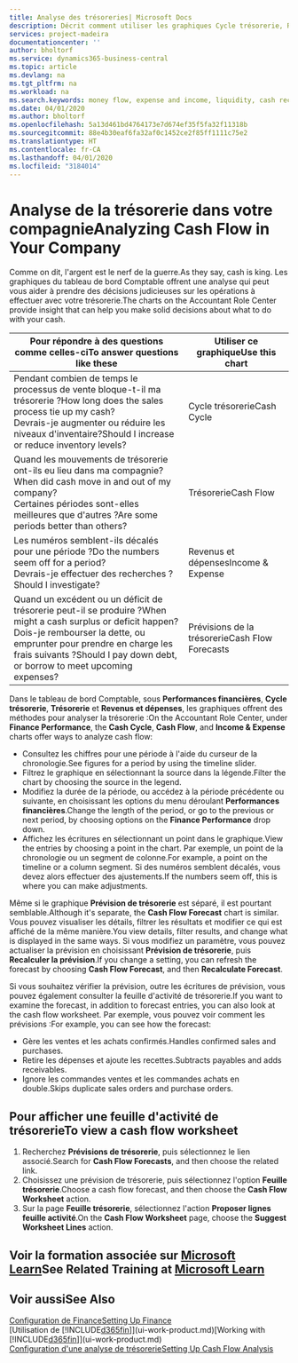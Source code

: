 ```yaml
---
title: Analyse des trésoreries| Microsoft Docs
description: Décrit comment utiliser les graphiques Cycle trésorerie, Revenus et dépenses, Trésorerie et Prévision de trésorerie pour analyser les flux de trésorerie passés et futurs, entrants et sortants de votre société.
services: project-madeira
documentationcenter: ''
author: bholtorf
ms.service: dynamics365-business-central
ms.topic: article
ms.devlang: na
ms.tgt_pltfrm: na
ms.workload: na
ms.search.keywords: money flow, expense and income, liquidity, cash receipts minus cash payments, Cartera
ms.date: 04/01/2020
ms.author: bholtorf
ms.openlocfilehash: 5a13d461bd4764173e7d674ef35f5fa32f11318b
ms.sourcegitcommit: 88e4b30eaf6fa32af0c1452ce2f85ff1111c75e2
ms.translationtype: HT
ms.contentlocale: fr-CA
ms.lasthandoff: 04/01/2020
ms.locfileid: "3184014"
---
```

# <a name="analyzing-cash-flow-in-your-company"></a><span data-ttu-id="1d2b3-103">Analyse de la trésorerie dans votre compagnie</span><span class="sxs-lookup"><span data-stu-id="1d2b3-103">Analyzing Cash Flow in Your Company</span></span>
<span data-ttu-id="1d2b3-104">Comme on dit, l'argent est le nerf de la guerre.</span><span class="sxs-lookup"><span data-stu-id="1d2b3-104">As they say, cash is king.</span></span> <span data-ttu-id="1d2b3-105">Les graphiques du tableau de bord Comptable offrent une analyse qui peut vous aider à prendre des décisions judicieuses sur les opérations à effectuer avec votre trésorerie.</span><span class="sxs-lookup"><span data-stu-id="1d2b3-105">The charts on the Accountant Role Center provide insight that can help you make solid decisions about what to do with your cash.</span></span>  

| <span data-ttu-id="1d2b3-106">Pour répondre à des questions comme celles-ci</span><span class="sxs-lookup"><span data-stu-id="1d2b3-106">To answer questions like these</span></span> | <span data-ttu-id="1d2b3-107">Utiliser ce graphique</span><span class="sxs-lookup"><span data-stu-id="1d2b3-107">Use this chart</span></span> |
| --- | --- |
| <span data-ttu-id="1d2b3-108">Pendant combien de temps le processus de vente bloque-t-il ma trésorerie ?</span><span class="sxs-lookup"><span data-stu-id="1d2b3-108">How long does the sales process tie up my cash?</span></span></br> <span data-ttu-id="1d2b3-109">Devrais-je augmenter ou réduire les niveaux d'inventaire?</span><span class="sxs-lookup"><span data-stu-id="1d2b3-109">Should I increase or reduce inventory levels?</span></span> |<span data-ttu-id="1d2b3-110">Cycle trésorerie</span><span class="sxs-lookup"><span data-stu-id="1d2b3-110">Cash Cycle</span></span> |
| <span data-ttu-id="1d2b3-111">Quand les mouvements de trésorerie ont-ils eu lieu dans ma compagnie?</span><span class="sxs-lookup"><span data-stu-id="1d2b3-111">When did cash move in and out of my company?</span></span></br> <span data-ttu-id="1d2b3-112">Certaines périodes sont-elles meilleures que d'autres ?</span><span class="sxs-lookup"><span data-stu-id="1d2b3-112">Are some periods better than others?</span></span> |<span data-ttu-id="1d2b3-113">Trésorerie</span><span class="sxs-lookup"><span data-stu-id="1d2b3-113">Cash Flow</span></span> |
| <span data-ttu-id="1d2b3-114">Les numéros semblent-ils décalés pour une période ?</span><span class="sxs-lookup"><span data-stu-id="1d2b3-114">Do the numbers seem off for a period?</span></span></br> <span data-ttu-id="1d2b3-115">Devrais-je effectuer des recherches ?</span><span class="sxs-lookup"><span data-stu-id="1d2b3-115">Should I investigate?</span></span> |<span data-ttu-id="1d2b3-116">Revenus et dépenses</span><span class="sxs-lookup"><span data-stu-id="1d2b3-116">Income & Expense</span></span> |
| <span data-ttu-id="1d2b3-117">Quand un excédent ou un déficit de trésorerie peut-il se produire ?</span><span class="sxs-lookup"><span data-stu-id="1d2b3-117">When might a cash surplus or deficit happen?</span></span></br> <span data-ttu-id="1d2b3-118">Dois-je rembourser la dette, ou emprunter pour prendre en charge les frais suivants ?</span><span class="sxs-lookup"><span data-stu-id="1d2b3-118">Should I pay down debt, or borrow to meet upcoming expenses?</span></span> |<span data-ttu-id="1d2b3-119">Prévisions de la trésorerie</span><span class="sxs-lookup"><span data-stu-id="1d2b3-119">Cash Flow Forecasts</span></span> |

<span data-ttu-id="1d2b3-120">Dans le tableau de bord Comptable, sous **Performances financières**, **Cycle trésorerie**, **Trésorerie** et **Revenus et dépenses**, les graphiques offrent des méthodes pour analyser la trésorerie :</span><span class="sxs-lookup"><span data-stu-id="1d2b3-120">On the Accountant Role Center, under **Finance Performance**, the **Cash Cycle**, **Cash Flow**, and **Income & Expense** charts offer ways to analyze cash flow:</span></span>  

* <span data-ttu-id="1d2b3-121">Consultez les chiffres pour une période à l'aide du curseur de la chronologie.</span><span class="sxs-lookup"><span data-stu-id="1d2b3-121">See figures for a period by using the timeline slider.</span></span>  
* <span data-ttu-id="1d2b3-122">Filtrez le graphique en sélectionnant la source dans la légende.</span><span class="sxs-lookup"><span data-stu-id="1d2b3-122">Filter the chart by choosing the source in the legend.</span></span>  
* <span data-ttu-id="1d2b3-123">Modifiez la durée de la période, ou accédez à la période précédente ou suivante, en choisissant les options du menu déroulant **Performances financières**.</span><span class="sxs-lookup"><span data-stu-id="1d2b3-123">Change the length of the period, or go to the previous or next period, by choosing options on the **Finance Performance** drop down.</span></span>  
* <span data-ttu-id="1d2b3-124">Affichez les écritures en sélectionnant un point dans le graphique.</span><span class="sxs-lookup"><span data-stu-id="1d2b3-124">View the entries by choosing a point in the chart.</span></span> <span data-ttu-id="1d2b3-125">Par exemple, un point de la chronologie ou un segment de colonne.</span><span class="sxs-lookup"><span data-stu-id="1d2b3-125">For example, a point on the timeline or a column segment.</span></span> <span data-ttu-id="1d2b3-126">Si des numéros semblent décalés, vous devez alors effectuer des ajustements.</span><span class="sxs-lookup"><span data-stu-id="1d2b3-126">If the numbers seem off, this is where you can make adjustments.</span></span>  

<span data-ttu-id="1d2b3-127">Même si le graphique **Prévision de trésorerie** est séparé, il est pourtant semblable.</span><span class="sxs-lookup"><span data-stu-id="1d2b3-127">Although it's separate, the **Cash Flow Forecast** chart is similar.</span></span> <span data-ttu-id="1d2b3-128">Vous pouvez visualiser les détails, filtrer les résultats et modifier ce qui est affiché de la même manière.</span><span class="sxs-lookup"><span data-stu-id="1d2b3-128">You view details, filter results, and change what is displayed in the same ways.</span></span> <span data-ttu-id="1d2b3-129">Si vous modifiez un paramètre, vous pouvez actualiser la prévision en choisissant **Prévision de trésorerie**, puis **Recalculer la prévision**.</span><span class="sxs-lookup"><span data-stu-id="1d2b3-129">If you change a setting, you can refresh the forecast by choosing **Cash Flow Forecast**, and then **Recalculate Forecast**.</span></span>

<span data-ttu-id="1d2b3-130">Si vous souhaitez vérifier la prévision, outre les écritures de prévision, vous pouvez également consulter la feuille d'activité de trésorerie.</span><span class="sxs-lookup"><span data-stu-id="1d2b3-130">If you want to examine the forecast, in addition to forecast entries, you can also look at the cash flow worksheet.</span></span> <span data-ttu-id="1d2b3-131">Par exemple, vous pouvez voir comment les prévisions :</span><span class="sxs-lookup"><span data-stu-id="1d2b3-131">For example, you can see how the forecast:</span></span>

* <span data-ttu-id="1d2b3-132">Gère les ventes et les achats confirmés.</span><span class="sxs-lookup"><span data-stu-id="1d2b3-132">Handles confirmed sales and purchases.</span></span>  
* <span data-ttu-id="1d2b3-133">Retire les dépenses et ajoute les recettes.</span><span class="sxs-lookup"><span data-stu-id="1d2b3-133">Subtracts payables and adds receivables.</span></span>  
* <span data-ttu-id="1d2b3-134">Ignore les commandes ventes et les commandes achats en double.</span><span class="sxs-lookup"><span data-stu-id="1d2b3-134">Skips duplicate sales orders and purchase orders.</span></span>  

## <a name="to-view-a-cash-flow-worksheet"></a><span data-ttu-id="1d2b3-135">Pour afficher une feuille d'activité de trésorerie</span><span class="sxs-lookup"><span data-stu-id="1d2b3-135">To view a cash flow worksheet</span></span>
1. <span data-ttu-id="1d2b3-136">Recherchez **Prévisions de trésorerie**, puis sélectionnez le lien associé.</span><span class="sxs-lookup"><span data-stu-id="1d2b3-136">Search for **Cash Flow Forecasts**, and then choose the related link.</span></span>  
2. <span data-ttu-id="1d2b3-137">Choisissez une prévision de trésorerie, puis sélectionnez l'option **Feuille trésorerie**.</span><span class="sxs-lookup"><span data-stu-id="1d2b3-137">Choose a cash flow forecast, and then choose the **Cash Flow Worksheet** action.</span></span>  
3. <span data-ttu-id="1d2b3-138">Sur la page **Feuille trésorerie**, sélectionnez l'action **Proposer lignes feuille activité**.</span><span class="sxs-lookup"><span data-stu-id="1d2b3-138">On the **Cash Flow Worksheet** page, choose the **Suggest Worksheet Lines** action.</span></span>  

## <a name="see-related-training-at-microsoft-learn"></a><span data-ttu-id="1d2b3-139">Voir la formation associée sur [Microsoft Learn](/learn/modules/forecast-cash-flow-dynamics-365-business-central/index)</span><span class="sxs-lookup"><span data-stu-id="1d2b3-139">See Related Training at [Microsoft Learn](/learn/modules/forecast-cash-flow-dynamics-365-business-central/index)</span></span>

## <a name="see-also"></a><span data-ttu-id="1d2b3-140">Voir aussi</span><span class="sxs-lookup"><span data-stu-id="1d2b3-140">See Also</span></span>
[<span data-ttu-id="1d2b3-141">Configuration de Finance</span><span class="sxs-lookup"><span data-stu-id="1d2b3-141">Setting Up Finance</span></span>](finance-setup-finance.md)  
<span data-ttu-id="1d2b3-142">[Utilisation de [!INCLUDE[d365fin](includes/d365fin_md.md)]](ui-work-product.md)</span><span class="sxs-lookup"><span data-stu-id="1d2b3-142">[Working with [!INCLUDE[d365fin](includes/d365fin_md.md)]](ui-work-product.md)</span></span>  
[<span data-ttu-id="1d2b3-143">Configuration d'une analyse de trésorerie</span><span class="sxs-lookup"><span data-stu-id="1d2b3-143">Setting Up Cash Flow Analysis</span></span>](finance-setup-cash-flow-analyses.md)  
